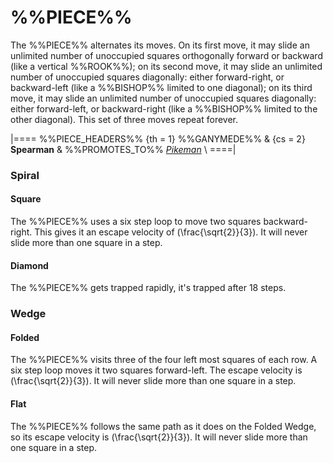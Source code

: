 # %%PIECE%%

The %%PIECE%% alternates its moves. On its first move, it may slide
an unlimited number of unoccupied squares orthogonally forward
or backward (like a vertical %%ROOK%%);
on its second move, it may slide an unlimited number of unoccupied
squares diagonally: either forward-right, or backward-left (like a
%%BISHOP%% limited to one diagonal); on its third move, it may slide
an unlimited number of unoccupied squares diagonally: either
forward-left, or backward-right (like a %%BISHOP%% limited to the
other diagonal). This set of three moves repeat forever.

|====
%%PIECE_HEADERS%%
  {th = 1}  %%GANYMEDE%%
& {cs = 2}  **Spearman**
&           %%PROMOTES_TO%% [*Pikeman*](flying_ox.html?piece=pikeman) \\
====|

### Spiral

#### Square

The %%PIECE%% uses a six step loop to move two squares backward-right.
This gives it an escape velocity of \(\frac{\sqrt{2}}{3}\). It will
never slide more than one square in a step.

#### Diamond

The %%PIECE%% gets trapped rapidly, it's trapped after 18 steps.

### Wedge

#### Folded

The %%PIECE%% visits three of the four left most squares of
each row. A six step loop moves it two squares forward-left.
The escape velocity is \(\frac{\sqrt{2}}{3}\).
It will never slide more than one square in a step.


#### Flat

The %%PIECE%% follows the same path as it does on the Folded Wedge,
so its escape velocity is \(\frac{\sqrt{2}}{3}\).
It will never slide more than one square in a step.
